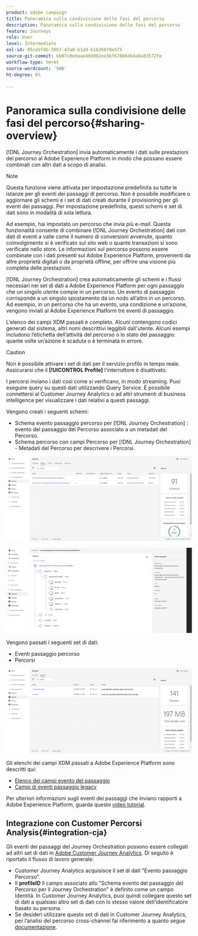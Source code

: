 ```yaml
---
product: adobe campaign
title: Panoramica sulla condivisione delle fasi del percorso
description: Panoramica sulla condivisione delle fasi del percorso
feature: Journeys
role: User
level: Intermediate
exl-id: 95ca5fdb-38b7-47a0-b1a9-b1b26bf8e5f5
source-git-commit: bb07c0edaae469962ee3bf678664b4a0a83572fe
workflow-type: tm+mt
source-wordcount: '506'
ht-degree: 6%

---
```


# Panoramica sulla condivisione delle fasi del percorso{#sharing-overview}

[!DNL Journey Orchestration] invia automaticamente i dati sulle prestazioni del percorso al Adobe Experience Platform in modo che possano essere combinati con altri dati a scopo di analisi.

>[!NOTE]
>
>Questa funzione viene attivata per impostazione predefinita su tutte le istanze per gli eventi dei passaggi di percorso. Non è possibile modificare o aggiornare gli schemi e i set di dati creati durante il provisioning per gli eventi dei passaggi. Per impostazione predefinita, questi schemi e set di dati sono in modalità di sola lettura.

Ad esempio, hai impostato un percorso che invia più e-mail. Questa funzionalità consente di combinare [!DNL Journey Orchestration] dati con dati di eventi a valle come il numero di conversioni avvenute, quanto coinvolgimento si è verificato sul sito web o quante transazioni si sono verificate nello store. Le informazioni sul percorso possono essere combinate con i dati presenti sul Adobe Experience Platform, provenienti da altre proprietà digitali o da proprietà offline, per offrire una visione più completa delle prestazioni.

[!DNL Journey Orchestration] crea automaticamente gli schemi e i flussi necessari nei set di dati a Adobe Experience Platform per ogni passaggio che un singolo utente compie in un percorso. Un evento di passaggio corrisponde a un singolo spostamento da un nodo all’altro in un percorso. Ad esempio, in un percorso che ha un evento, una condizione e un’azione, vengono inviati al Adobe Experience Platform tre eventi di passaggio.

L’elenco dei campi XDM passati è completo. Alcuni contengono codici generati dal sistema, altri nomi descrittivi leggibili dall&#39;utente. Alcuni esempi includono l’etichetta dell’attività del percorso o lo stato del passaggio: quante volte un’azione è scaduta o è terminata in errore.

>[!CAUTION]
>
>Non è possibile attivare i set di dati per il servizio profilo in tempo reale. Assicurarsi che il **[!UICONTROL Profile]** l&#39;interruttore è disattivato.

I percorsi inviano i dati così come si verificano, in modo streaming. Puoi eseguire query su questi dati utilizzando Query Service. È possibile connettersi al Customer Journey Analytics o ad altri strumenti di business intelligence per visualizzare i dati relativi a questi passaggi.

Vengono creati i seguenti schemi:

* Schema evento passaggio percorso per [!DNL Journey Orchestration] : evento del passaggio del Percorso associato a un metadati del Percorso.
* Schema percorso con campi Percorso per [!DNL Journey Orchestration] - Metadati del Percorso per descrivere i Percorsi.

![](../assets/sharing1.png)

![](../assets/sharing2.png)

Vengono passati i seguenti set di dati:

* Eventi passaggio percorso
* Percorsi

![](../assets/sharing3.png)

Gli elenchi dei campi XDM passati a Adobe Experience Platform sono descritti qui:

* [Elenco dei campi evento del passaggio](../building-journeys/sharing-field-list.md)
* [Campi di eventi passaggio legacy](../building-journeys/sharing-legacy-fields.md)

Per ulteriori informazioni sugli eventi dei passaggi che inviano rapporti a Adobe Experience Platform, guarda questo [video tutorial](https://experienceleague.adobe.com/docs/journey-orchestration-learn/tutorials/reporting-step-events-to-adobe-experience-platform.html?lang=it).

## Integrazione con Customer Percorsi Analysis{#integration-cja}

Gli eventi dei passaggi del Journey Orchestration possono essere collegati ad altri set di dati in [Adobe Customer Journey Analytics](https://experienceleague.adobe.com/docs/analytics-platform/using/cja-overview/cja-overview.html?lang=it). Di seguito è riportato il flusso di lavoro generale:

* Customer Journey Analytics acquisisce il set di dati &quot;Evento passaggio Percorso&quot;.
* Il **profileID** Il campo associato allo &quot;Schema evento del passaggio del Percorso per il Journey Orchestration&quot; è definito come un campo Identità. In Customer Journey Analytics, puoi quindi collegare questo set di dati a qualsiasi altro set di dati con lo stesso valore dell’identificatore basato su persona.
* Se desideri utilizzare questo set di dati in Customer Journey Analytics, per l’analisi del percorso cross-channel fai riferimento a quanto segue [documentazione](https://experienceleague.adobe.com/docs/analytics-platform/using/cja-usecases/cross-channel.html).
